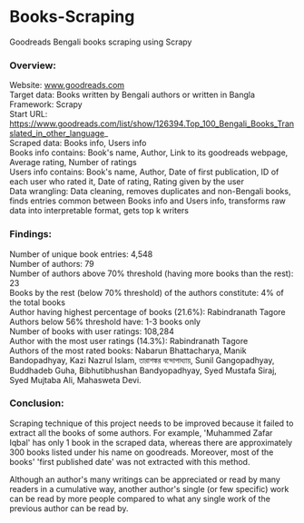 # Books-Scraping
Goodreads Bengali books scraping using Scrapy

### Overview:

Website: www.goodreads.com <br/>
Target data: Books written by Bengali authors or written in Bangla <br/>
Framework: Scrapy <br/>
Start URL: https://www.goodreads.com/list/show/126394.Top_100_Bengali_Books_Translated_in_other_language_ <br/>
Scraped data: Books info, Users info <br/>
Books info contains: Book's name, Author, Link to its goodreads webpage, 
Average rating, Number of ratings <br/>
Users info contains: Book's name, Author, Date of first publication, ID of 
each user who rated it, Date of rating, Rating given by the user <br/>
Data wrangling: Data cleaning, removes duplicates and non-Bengali books, 
finds entries common between Books info and Users info, transforms raw 
data into interpretable format, gets top k writers <br/>

### Findings:

Number of unique book entries: 4,548 <br/>
Number of authors: 79 <br/>
Number of authors above 70% threshold (having more books than the rest): 23 <br/>
Books by the rest (below 70% threshold) of the authors constitute: 4% of the total books <br/>
Author having highest percentage of books (21.6%): Rabindranath Tagore <br/>
Authors below 56% threshold have: 1-3 books only <br/>
Number of books with user ratings: 108,284 <br/>
Author with the most user ratings (14.3%): Rabindranath Tagore <br/>
Authors of the most rated books: Nabarun Bhattacharya, 
Manik Bandopadhyay, 
Kazi Nazrul Islam, 
তারাশঙ্কর বন্দোপাধ্যায়, 
Sunil Gangopadhyay, 
Buddhadeb Guha, 
Bibhutibhushan Bandyopadhyay, 
Syed Mustafa Siraj, 
Syed Mujtaba Ali, 
Mahasweta Devi. <br/>

### Conclusion:

Scraping technique of this project needs to be improved because it failed to
extract all the books of some authors. For example, 'Muhammed Zafar Iqbal' 
has only 1 book in the scraped data, whereas there are approximately 300 
books listed under his name on goodreads. Moreover, most of the books' 'first
published date' was not extracted with this method. 

Although an author's many writings can be appreciated or read by many 
readers in a cumulative way, another author's single (or few specific) 
work can be read by more people compared to what any single work of the 
previous author can be read by.
